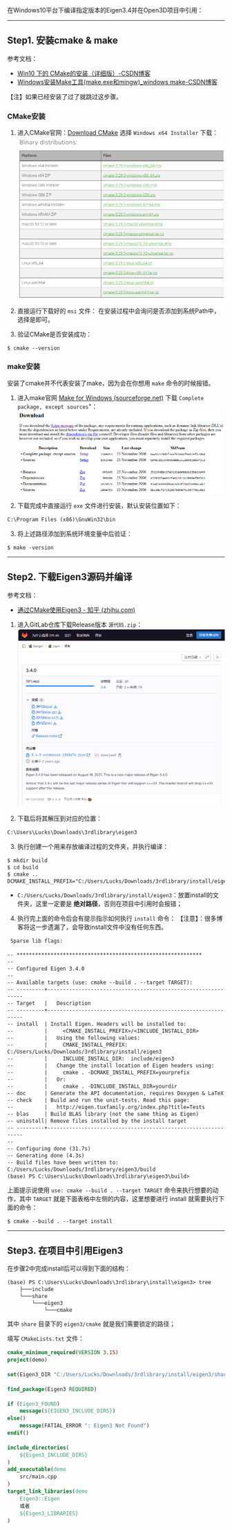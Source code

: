 在Windows10平台下编译指定版本的Eigen3.4并在Open3D项目中引用：

---
## Step1. 安装cmake & make

参考文档：
* [Win10 下的 CMake的安装（详细版）-CSDN博客](https://blog.csdn.net/weixin_49649700/article/details/129072973)
* [Windows安装Make工具(make.exe和mingw)_windows make-CSDN博客](https://blog.csdn.net/weixin_41896770/article/details/131262178)

【注】如果已经安装了过了就跳过这步骤。

### CMake安装

1. 进入CMake官网：[Download CMake](https://cmake.org/download/) 选择 `Windows x64 Installer` 下载：
![images01](images/CMake安装.png)

2. 直接运行下载好的 `msi` 文件：
在安装过程中会询问是否添加到系统Path中，选择是即可。

3. 验证CMake是否安装成功：
```shell
$ cmake --version
```

### make安装

安装了cmake并不代表安装了make，因为会在你想用 `make` 命令的时候报错。

1. 进入make官网 [Make for Windows (sourceforge.net)](https://gnuwin32.sourceforge.net/packages/make.htm) 下载 `Complete package, except sources`"：
![images02](images/make安装.png)

2. 下载完成中直接运行 `exe` 文件进行安装，默认安装位置如下：
```txt
C:\Program Files (x86)\GnuWin32\bin
```

3. 将上述路径添加到系统环境变量中后验证：
```shell
$ make -version
```

---
## Step2. 下载Eigen3源码并编译

参考文档：
* [通过CMake使用Eigen3 - 知乎 (zhihu.com)](https://zhuanlan.zhihu.com/p/361969822)

1. 进入GitLab仓库下载Release版本 `源代码.zip`：
![images03](images/Eigen3官网.png)

2. 下载后将其解压到对应的位置：
```txt
C:\Users\Lucks\Downloads\3rdlibrary\eigen3
```

3. 执行创建一个用来存放编译过程的文件夹，并执行编译：
```shell
$ mkdir build
$ cd build
$ cmake .. DCMAKE_INSTALL_PREFIX="C:/Users/Lucks/Downloads/3rdlibrary/install/eigen3"
```
* `C:/Users/Lucks/Downloads/3rdlibrary/install/eigen3`：放置install的文件夹，这里一定要是 **绝对路径**，否则在项目中引用时会报错；

4. 执行完上面的命令后会有提示指示如何执行 `install` 命令：
【注意】：很多博客将这一步遗漏了，会导致install文件中没有任何东西。
```shell
 Sparse lib flags:

-- ************************************************************
--
-- Configured Eigen 3.4.0
--
-- Available targets (use: cmake --build . --target TARGET):
-- ---------+--------------------------------------------------------------
-- Target   |   Description
-- ---------+--------------------------------------------------------------
-- install  | Install Eigen. Headers will be installed to:
--          |     <CMAKE_INSTALL_PREFIX>/<INCLUDE_INSTALL_DIR>
--          |   Using the following values:
--          |     CMAKE_INSTALL_PREFIX: C:/Users/Lucks/Downloads/3rdlibrary/install/eigen3
--          |     INCLUDE_INSTALL_DIR:  include/eigen3
--          |   Change the install location of Eigen headers using:
--          |     cmake . -DCMAKE_INSTALL_PREFIX=yourprefix
--          |   Or:
--          |     cmake . -DINCLUDE_INSTALL_DIR=yourdir
-- doc      | Generate the API documentation, requires Doxygen & LaTeX
-- check    | Build and run the unit-tests. Read this page:
--          |   http://eigen.tuxfamily.org/index.php?title=Tests
-- blas     | Build BLAS library (not the same thing as Eigen)
-- uninstall| Remove files installed by the install target
-- ---------+--------------------------------------------------------------
--
-- Configuring done (31.7s)
-- Generating done (4.3s)
-- Build files have been written to: C:/Users/Lucks/Downloads/3rdlibrary/eigen3/build
(base) PS C:\Users\Lucks\Downloads\3rdlibrary\eigen3\build>
```

上面提示说使用 `use: cmake --build . --target TARGET` 命令来执行想要的动作，其中 `TARGET` 就是下面表格中左侧的内容，这里想要进行 install 就需要执行下面的命令：
```shell
$ cmake --build . --target install
```

----
## Step3. 在项目中引用Eigen3

在步骤2中完成install后可以得到下面的结构：
```shell
(base) PS C:\Users\Lucks\Downloads\3rdlibrary\install\eigen3> tree
	├───include
	└───share
	    └───eigen3
	        └───cmake
```

其中 `share` 目录下的 `eigen3/cmake` 就是我们需要锁定的路径；

填写 `CMakeLists.txt` 文件：
```cmake
cmake_minimum_required(VERSION 3.15)
project(demo)

set(Eigen3_DIR "C:/Users/Lucks/Downloads/3rdlibrary/install/eigen3/share/eigen3/cmake")

find_package(Eigen3 REQUIRED)

if (Eigen3_FOUND)
    message(${EIGEN3_INCLUDE_DIRS})
else()
    message(FATIAL_ERROR ": Eigen3 Not Found")
endif()

include_directories(
    ${Eigen3_INCLUDE_DIRS}
)
add_executable(demo
    src/main.cpp
)
target_link_libraries(demo
    Eigen3::Eigen
    或者
    ${Eigen3_LIBRARIES}
)
```